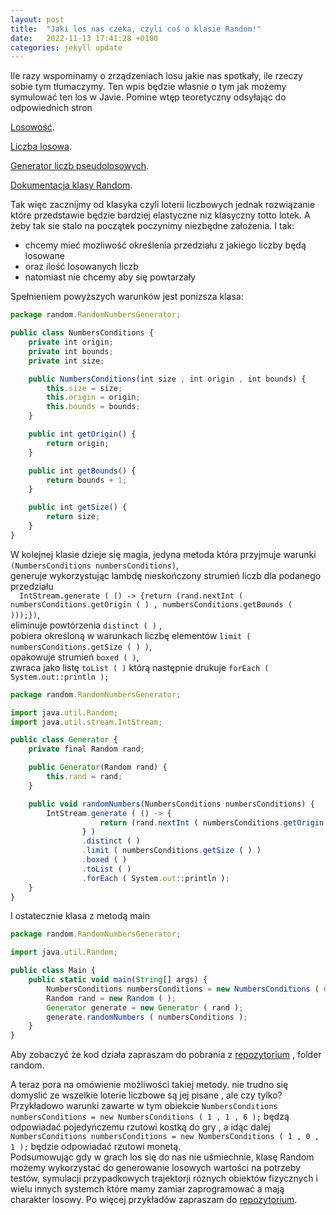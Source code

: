 ```yaml
---
layout: post
title:  "Jaki los nas czeka, czyli coś o klasie Random!"
date:   2022-11-13 17:41:28 +0100
categories: jekyll update
---
```

 Ile razy wspominamy o zrządzeniach losu jakie nas spotkały, ile rzeczy sobie tym tłumaczymy.
Ten wpis będzie własnie o tym jak możemy symulować ten los w Javie. 
 Pomine wtęp teoretyczny odsyłając do odpowiednich stron
 
[Losowość](https://pl.wikipedia.org/wiki/Losowo%C5%9B%C4%87).

[Liczba losowa](https://pl.wikipedia.org/wiki/Liczba_losowa).

[Generator liczb pseudolosowych](https://pl.wikipedia.org/wiki/Generator_liczb_pseudolosowych).

[Dokumentacja klasy Random](https://docs.oracle.com/javase/8/docs/api/java/util/Random.html).

Tak więc zacznijmy od klasyka czyli loterii liczbowych jednak rozwiązanie które przedstawie będzie 
bardziej elastyczne niz klasyczny totto lotek.
A żeby tak sie stalo na początek poczynimy niezbędne założenia. I tak:
- chcemy mieć mozliwość określenia przedziału z jakiego liczby będą losowane
- oraz ilość losowanych liczb
- natomiast nie chcemy aby się powtarzały

Spełnieniem powyższych warunków jest ponizsza klasa:
```js
package random.RandomNumbersGenerator;

public class NumbersConditions {
    private int origin;
    private int bounds;
    private int size;

    public NumbersConditions(int size , int origin , int bounds) {
        this.size = size;
        this.origin = origin;
        this.bounds = bounds;
    }

    public int getOrigin() {
        return origin;
    }

    public int getBounds() {
        return bounds + 1;
    }

    public int getSize() {
        return size;
    }
}

```

W kolejnej klasie dzieje się magia, jedyna metoda która przyjmuje warunki ```(NumbersConditions numbersConditions)```, 
<br> generuje wykorzystując lambdę nieskończony strumień liczb dla podanego przedziału
<br>```  IntStream.generate ( () -> {return (rand.nextInt ( numbersConditions.getOrigin ( ) , numbersConditions.getBounds ( )));})```,
<br>eliminuje powtórzenia ```distinct ( )``` , 
<br>pobiera określoną w warunkach liczbę elementów ```limit ( numbersConditions.getSize ( ) )```,
<br>opakowuje strumień ```boxed ( )```,
<br>zwraca jako listę ```toList ( )``` którą następnie drukuje ```forEach ( System.out::println );```
 
```js
package random.RandomNumbersGenerator;

import java.util.Random;
import java.util.stream.IntStream;

public class Generator {
    private final Random rand;

    public Generator(Random rand) {
        this.rand = rand;
    }

    public void randomNumbers(NumbersConditions numbersConditions) {
        IntStream.generate ( () -> {
                    return (rand.nextInt ( numbersConditions.getOrigin ( ) , numbersConditions.getBounds ( ) ));
                } )
                .distinct ( )
                .limit ( numbersConditions.getSize ( ) )
                .boxed ( )
                .toList ( )
                .forEach ( System.out::println );
    }
}

```

I ostatecznie klasa z metodą main
```js
package random.RandomNumbersGenerator;

import java.util.Random;

public class Main {
    public static void main(String[] args) {
        NumbersConditions numbersConditions = new NumbersConditions ( 6 , 1 , 49 );
        Random rand = new Random ( );
        Generator generate = new Generator ( rand );
        generate.randomNumbers ( numbersConditions );
    }
}

```
Aby zobaczyć że kod działa zapraszam do pobrania z [repozytorium](https://github.com/WJarze/Excercise.git) , folder random.

A teraz pora na omówienie możliwości takiej metody. nie trudno się domyslić ze wszelkie loterie liczbowe są jej pisane , ale czy tylko?
Przykładowo warunki zawarte w tym obiekcie ```NumbersConditions numbersConditions = new NumbersConditions ( 1 , 1 , 6 );``` będzą odpowiadać pojedyńczemu rzutowi kostką do gry , a idąc dalej ```NumbersConditions numbersConditions = new NumbersConditions ( 1 , 0 , 1 );``` będzie odpowiadać rzutowi monetą.
<br> Podsumowując gdy w grach los się do nas nie uśmiechnie, klasę Random możemy wykorzystać do generowanie losowych wartości na potrzeby testów, symulacji przypadkowych trajektorji róznych obiektów fizycznych i wielu innych systemch które mamy zamiar zaprogramować a mają charakter losowy. 
Po więcej przykładów zapraszam do [repozytorium](https://github.com/WJarze/Excercise.git).



